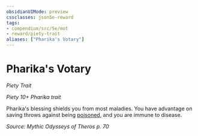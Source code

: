```yaml
---
obsidianUIMode: preview
cssclasses: json5e-reward
tags:
- compendium/src/5e/mot
- reward/piety-trait
aliases: ["Pharika's Votary"]
---
```

# Pharika's Votary
*Piety Trait*  

*Piety 10+ Pharika trait*

Pharika's blessing shields you from most maladies. You have advantage on saving throws against being [poisoned](Mechanics/Rules/conditions.md#Poisoned), and you are immune to disease.

*Source: Mythic Odysseys of Theros p. 70*
